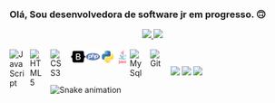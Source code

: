 ### Olá, Sou desenvolvedora de software jr em progresso. 🙃

<div align="center">
  <a href="https://www.linkedin.com/in/joelia-rocha/">
  <img height="140em" src="https://github-readme-stats.vercel.app/api?username=joelia-rocha&show_icons=true&theme=algolia&include_all_commits=true&count_private=true"/>
  <img height="140em" src="https://github-readme-stats.vercel.app/api/top-langs/?username=joelia-rocha&layout=compact&langs_count=7&theme=algolia"/>
</div>
  
<div style="display: inline_block"><br>
  <img align="left" alt="JavaScript" width="26px" src="https://cdn.jsdelivr.net/gh/devicons/devicon/icons/javascript/javascript-original.svg" style="padding-right:10px;">
  <img align="left" alt="HTML5" width="26px" src="https://cdn.jsdelivr.net/gh/devicons/devicon/icons/html5/html5-original.svg" style="padding-right:10px;">
  <img align="left" alt="CSS3" width="26px" src="https://cdn.jsdelivr.net/gh/devicons/devicon/icons/css3/css3-original.svg" style="padding-right:10px;">
  <img align="left" alt="bootstrap" width="26px" src="https://raw.githubusercontent.com/devicons/devicon/master/icons/bootstrap/bootstrap-plain.svg">
  <img align="left" alt="PHP" width="26px" src="https://raw.githubusercontent.com/devicons/devicon/master/icons/php/php-plain.svg">
  <img align="left" alt="Python" width="26px" src="https://raw.githubusercontent.com/devicons/devicon/master/icons/python/python-original.svg">
  <img align="left" alt="java" width="26px" src="https://raw.githubusercontent.com/devicons/devicon/master/icons/java/java-original-wordmark.svg">
  <img align="left" alt="MySql" width="26px" src="https://cdn.jsdelivr.net/gh/devicons/devicon/icons/mysql/mysql-original.svg" style="padding-right:10px;" />
  <img align="left" alt="Git" width="26px" src="https://cdn.jsdelivr.net/gh/devicons/devicon/icons/git/git-original.svg" style="padding-right:10px;" />
 <src="https://media.discordapp.net/attachments/639956127056134178/890373478988013628/Publicacoes_Instagram_1_1.png?width=676&height=676">
</div>
  
  ##
 
<div> 
  <a href="https://www.linkedin.com/in/joelia-rocha/" target="_blank"><img src="https://img.shields.io/badge/-LinkedIn-%230077B5?style=for-the-badge&logo=linkedin&logoColor=white" target="_blank"></a> 
  <a href = "mailto:joeliarocha00@gmail.com"><img src="https://img.shields.io/badge/Gmail-D14836?style=for-the-badge&logo=gmail&logoColor=white" target="_blank"></a>
 <a href="https://discord.gg/Joh#5369" target="_blank"><img src="https://img.shields.io/badge/Discord-7289DA?style=for-the-badge&logo=discord&logoColor=white" target="_blank"></a> 
  
  
 
</div>
  
  ![Snake animation](https://github.com/joelia-rocha/joelia-rocha/blob/output/github-contribution-grid-snake.svg)
